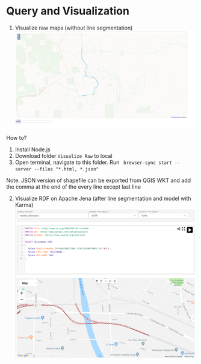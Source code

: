 # Query and Visualization 
1. Visualize raw maps (without line segmentation)
![](https://github.com/usc-isi-i2/linked-maps/blob/master/photos/Untitled.png)

How to?
1. Install Node.js
2. Download folder ```Visualize Raw``` to local 
3. Open terminal, navigate to this folder. Run ``` browser-sync start --server --files "*.html, *.json"```

Note. JSON version of shapefile can be exported from QGIS WKT and add the comma at the end of the every  line except last line

2. Visualize RDF on Apache Jena (after line segmentation and model with Karma)
![](https://github.com/usc-isi-i2/linked-maps/blob/master/photos/jena_visualize.png)
